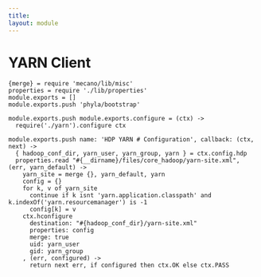 ```yaml
---
title: 
layout: module
---
```


# YARN Client

    {merge} = require 'mecano/lib/misc'
    properties = require './lib/properties'
    module.exports = []
    module.exports.push 'phyla/bootstrap'

    module.exports.push module.exports.configure = (ctx) ->
      require('./yarn').configure ctx

    module.exports.push name: 'HDP YARN # Configuration', callback: (ctx, next) ->
      { hadoop_conf_dir, yarn_user, yarn_group, yarn } = ctx.config.hdp
      properties.read "#{__dirname}/files/core_hadoop/yarn-site.xml", (err, yarn_default) ->
        yarn_site = merge {}, yarn_default, yarn
        config = {}
        for k, v of yarn_site
          continue if k isnt 'yarn.application.classpath' and k.indexOf('yarn.resourcemanager') is -1
          config[k] = v
        ctx.hconfigure
          destination: "#{hadoop_conf_dir}/yarn-site.xml"
          properties: config
          merge: true
          uid: yarn_user
          gid: yarn_group
        , (err, configured) ->
          return next err, if configured then ctx.OK else ctx.PASS

